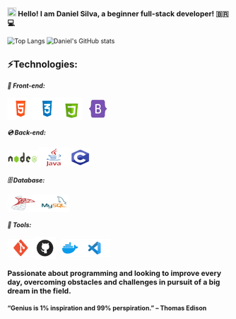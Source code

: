 ### <img height="20" src="https://raw.githubusercontent.com/iampavangandhi/iampavangandhi/master/gifs/Hi.gif" width="20px"> Hello! I am Daniel Silva, a beginner full-stack developer! 🇧🇷💻
 
![Top Langs](https://raw.githubusercontent.com/MicaelliMedeiros/micaellimedeiros/master/image/computer-illustration.png)
![Daniel's GitHub stats](https://github-readme-stats.vercel.app/api?username=danielprogram08&show_icons=true&theme=tokyonight)

## ⚡️Technologies:

#### _**📀 Front-end:**_
<div style="display: flex; align-items: center; margin: auto;">
    <img id="HTML" src="./LogoTechnology/HTML-5.png" width="60" height="50">
    <img id="CSS" src="./LogoTechnology/CSS-3.png" width="60" height="50">
    <img id="JS" src="./LogoTechnology/JS.png" width="50" height="50" style="padding-right: 15px">
    <img id="BOOTSTRAP" src="./LogoTechnology/BOOTSTRAP.png" width="40" height="40">
</div>

#### _**💿 Back-end:**_

<div style="display: flex; align-items: center; margin: auto;">
    <img id="NODE" src="./LogoTechnology/NODE.png" width="70" height="30">
    <img id="JAVA" src="./LogoTechnology/JAVA.png" width="70" height="45">
    <img id="C" src="./LogoTechnology/C.png" width="50" height="40">
</div>

#### _**🗄 Database:**_

<div style="display: flex; align-items: center; margin: auto;">
    <img id="SQL-SERVER" src="./LogoTechnology/SQL-SERVER.png" width="70" height="40">
    <img id="MYSQL" src="./LogoTechnology/MYSQL.png" width="70" height="40">
</div>

#### _**💼 Tools:**_

<div style="display: flex; align-items: center; margin: auto;">
    <img id="GIT" src="./LogoTechnology/GIT.png" width="60" height="40">
    <img id="GITHUB" src="./LogoTechnology/GITHUB.png" width="50" height="50" style="margin-right: 12px;">
    <img id="DOCKER" src="./LogoTechnology/DOCKER.png" width="40" height="40">
    <img id="VSCODE" src="./LogoTechnology/VSCODE.png" width="70" height="40">
</div>

### Passionate about programming and looking to improve every day, overcoming obstacles and challenges in pursuit of a big dream in the field. 
#### “Genius is 1% inspiration and 99% perspiration.” – Thomas Edison
